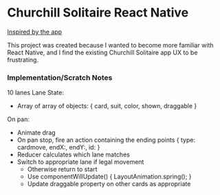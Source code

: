 # Churchill Solitaire React Native

[Inspired by the app](http://churchillsolitaire.com)

This project was created because I wanted to become more familiar with React Native, and I find the existing Churchill Solitaire app UX to be frustrating.

### Implementation/Scratch Notes

10 lanes
Lane State:
  * Array of array of objects:
    {
      card,
      suit,
      color,
      shown,
      draggable
    }

On pan:
  * Animate drag
  * On pan stop, fire an action containing the ending points
    {
      type: cardmove,
      endX:,
      endY:,
      id:
    }
  * Reducer calculates which lane matches
  * Switch to appropriate lane if legal movement
    - Otherwise return to start
    - Use componentWillUpdate() {
            LayoutAnimation.spring();
          }
    - Update draggable property on other cards as appropriate
